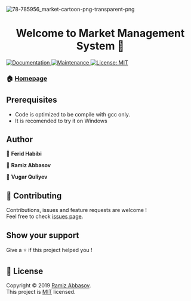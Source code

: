 ![78-785956_market-cartoon-png-transparent-png](https://user-images.githubusercontent.com/75210504/103094337-fd87de80-45b1-11eb-97a3-78e672d4c08a.png)

<h1 align="center">Welcome to Market Management System 👋</h1>
<p>
  <a href="https://github.com/Ace-Krypton/Market-Managment/#readme">
    <img alt="Documentation" src="https://img.shields.io/badge/documentation-yes-brightgreen.svg" target="_blank" />
  </a>
  <a href="https://github.com/kefranabg/readme-md-generator/graphs/commit-activity">
    <img alt="Maintenance" src="https://img.shields.io/badge/Maintained%3F-yes-green.svg" target="_blank" />
  </a>
  <a href="https://github.com/jayskhatri/Super-Market-Management/blob/master/LICENSE">
    <img alt="License: MIT" src="https://img.shields.io/badge/License-MIT-yellow.svg" target="_blank" />
  </a>
</p>

### 🏠 [Homepage](https://github.com/Ace-Krypton/Market-Managment)

## Prerequisites

- Code is optimized to be compile with gcc only.
- It is recomended to try it on Windows

## Author

👤 **Ferid Habibi**

👤 **Ramiz Abbasov**

👤 **Vugar Quliyev**

## 🤝 Contributing

Contributions, issues and feature requests are welcome !<br />Feel free to check [issues page](https://github.com/Ace-Krypton/Market-Managment/issues).

## Show your support

Give a ⭐️ if this project helped you !

## 📝 License

Copyright © 2019 [Ramiz Abbasov](https://github.com/Ace-Krypton).<br />
This project is [MIT](https://github.com/Ace-Krypton/Market-Managment/blob/master/LICENSE) licensed.
